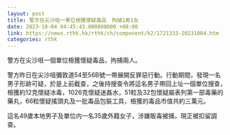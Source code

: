 ```yaml
---
layout: post
title: 警方在尖沙咀一單位檢獲懷疑毒品　拘捕1男1女
date: 2023-10-04 04:45:43.000000000 +08:00
link: https://news.rthk.hk/rthk/ch/component/k2/1721333-20231004.htm
categories: rthk
---
```


警方在尖沙咀一個單位檢獲懷疑毒品，拘捕兩人。

警方昨日在尖沙咀彌敦道54至56B號一帶展開反罪惡行動。行動期間，發現一名男子形跡可疑，於是上前截查，之後持搜查令將這名男子帶回上址一個單位搜查，檢獲約12克懷疑冰毒，1026克懷疑迷姦水，51粒及32包懷疑屬表列第一部毒藥的藥丸，66粒懷疑搖頭丸及一批毒品包裝工具，檢獲的毒品市值共約三萬元。

這名49歲本地男子及單位内一名35歲外籍女子，涉嫌販毒被捕，現正被扣留調查。
